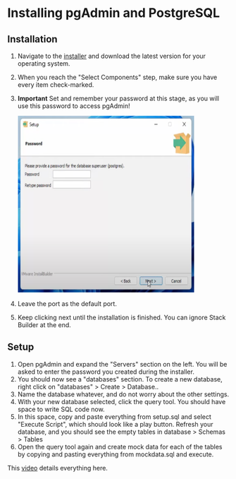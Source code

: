# Installing pgAdmin and PostgreSQL

## Installation
1. Navigate to the [installer](https://www.enterprisedb.com/downloads/postgres-postgresql-downloads) and download the latest version for your operating system.
2. When you reach the "Select Components" step, make sure you have every item check-marked.
3. **Important** Set and remember your password at this stage, as you will use this password to access pgAdmin!  

   <img src="./postgres-password.png" alt="Installer Password Step" height="400" width="400">

4. Leave the port as the default port.

5. Keep clicking next until the installation is finished. You can ignore Stack Builder at the end.


## Setup
1. Open pgAdmin and expand the "Servers" section on the left. You will be asked to enter the password you created during the installer.
2. You should now see a "databases" section. To create a new database, right click on "databases" > Create > Database..
3. Name the database whatever, and do not worry about the other settings.
4. With your new database selected, click the query tool. You should have space to write SQL code now.
5. In this space, copy and paste everything from setup.sql and select "Execute Script", which should look like a play button. Refresh your database, and you should see the empty tables in database > Schemas > Tables
6. Open the query tool again and create mock data for each of the tables by copying and pasting everything from mockdata.sql and execute.

This [video](https://www.youtube.com/watch?v=4qH-7w5LZsA) details everything here.

